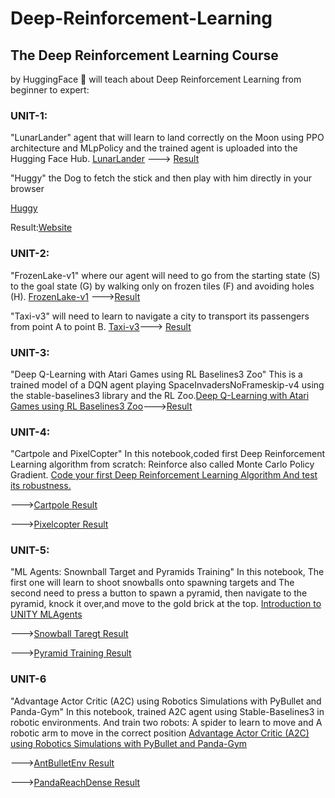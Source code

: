 # Deep-Reinforcement-Learning #


## The Deep Reinforcement Learning Course 
by HuggingFace 🤗 will teach about Deep Reinforcement Learning from beginner to expert:

### UNIT-1: 
"LunarLander" agent that will learn to land correctly on the Moon using PPO architecture and MLpPolicy and the trained agent is uploaded into the Hugging Face Hub. 
[LunarLander](https://huggingface.co/deep-rl-course/unit1/hands-on?fw=pt) --->
[Result](https://huggingface.co/MrDivakaruni/ppo-LunarLander-v2)

"Huggy" the Dog to fetch the stick and then play with him directly in your browser

[Huggy](https://huggingface.co/deep-rl-course/unitbonus1/train?fw=pt) 

Result:[Website](https://huggingface.co/spaces/ThomasSimonini/Huggy)

### UNIT-2: 
"FrozenLake-v1" where our agent will need to go from the starting state (S) to the goal state (G) by walking only on frozen tiles (F) and avoiding holes (H). [FrozenLake-v1](https://colab.research.google.com/github/huggingface/deep-rl-class/blob/main/notebooks/unit2/unit2.ipynb#scrollTo=RpOTtSt83kPZ)
--->[Result](https://huggingface.co/MrDivakaruni/q-FrozenLake-v1-4x4-noSlippery)

"Taxi-v3" will need to learn to navigate a city to transport its passengers from point A to point B. [Taxi-v3](https://colab.research.google.com/github/huggingface/deep-rl-class/blob/main/notebooks/unit2/unit2.ipynb#scrollTo=RpOTtSt83kPZ)--->
[Result](https://huggingface.co/MrDivakaruni/Taxi-v3)

### UNIT-3:
"Deep Q-Learning with Atari Games using RL Baselines3 Zoo" This is a trained model of a DQN agent playing SpaceInvadersNoFrameskip-v4 using the stable-baselines3 library and the RL Zoo.[Deep Q-Learning with Atari Games using RL Baselines3 Zoo](https://huggingface.co/deep-rl-course/unit3/hands-on?fw=pt)--->[Result](https://huggingface.co/MrDivakaruni/dqn-SpaceInvadersNoFrameskip-v4)

### UNIT-4:
"Cartpole and PixelCopter" In this notebook,coded first Deep Reinforcement Learning algorithm from scratch: Reinforce also called Monte Carlo Policy Gradient.
[Code your first Deep Reinforcement Learning Algorithm And test its robustness.](https://colab.research.google.com/github/huggingface/deep-rl-class/blob/main/notebooks/unit4/unit4.ipynb#scrollTo=CjRWziAVU2lZ)

--->[Cartpole Result](https://huggingface.co/MrDivakaruni/Reinforce-cartpole_policy)

--->[Pixelcopter Result](https://huggingface.co/MrDivakaruni/Reinforce-pixelcopter_policy)

### UNIT-5:
"ML Agents: Snownball Target and Pyramids Training" In this notebook, The first one will learn to shoot snowballs onto spawning targets and The second need to press a button to spawn a pyramid, then navigate to the pyramid, knock it over,and move to the gold brick at the top.
[Introduction to UNITY MLAgents](https://colab.research.google.com/github/huggingface/deep-rl-class/blob/main/notebooks/unit5/unit5.ipynb)

--->[Snowball Taregt Result](https://singularite.itch.io/snowballtarget)

--->[Pyramid Training Result](https://singularite.itch.io/pyramids)

### UNIT-6
"Advantage Actor Critic (A2C) using Robotics Simulations with PyBullet and Panda-Gym" In this notebook, trained A2C agent using Stable-Baselines3 in robotic environments. And train two robots: A spider to learn to move and A robotic arm to move in the correct position
[Advantage Actor Critic (A2C) using Robotics Simulations with PyBullet and Panda-Gym](https://colab.research.google.com/github/huggingface/deep-rl-class/blob/main/notebooks/unit6/unit6.ipynb)

--->[AntBulletEnv Result](https://huggingface.co/MrDivakaruni/a2c-AntBulletEnv-v0/tree/main/)

--->[PandaReachDense Result](https://huggingface.co/MrDivakaruni/a2c-PandaReachDense-v2/tree/main/)
